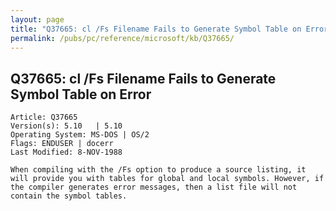 ```yaml
---
layout: page
title: "Q37665: cl /Fs Filename Fails to Generate Symbol Table on Error"
permalink: /pubs/pc/reference/microsoft/kb/Q37665/
---
```


## Q37665: cl /Fs Filename Fails to Generate Symbol Table on Error

	Article: Q37665
	Version(s): 5.10   | 5.10
	Operating System: MS-DOS | OS/2
	Flags: ENDUSER | docerr
	Last Modified: 8-NOV-1988
	
	When compiling with the /Fs option to produce a source listing, it
	will provide you with tables for global and local symbols. However, if
	the compiler generates error messages, then a list file will not
	contain the symbol tables.
